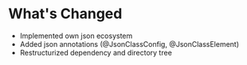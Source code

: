# What's Changed
- Implemented own json ecosystem
- Added json annotations (@JsonClassConfig, @JsonClassElement)
- Restructurized dependency and directory tree